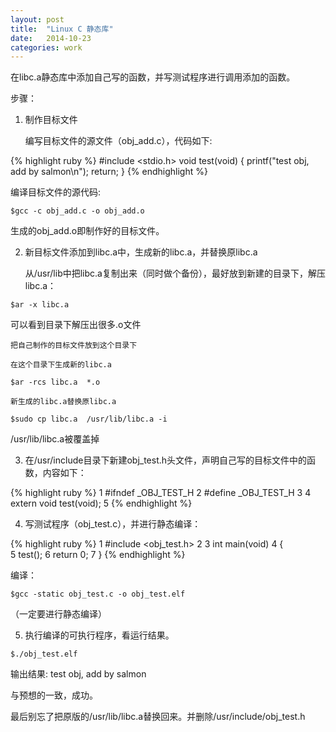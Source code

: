 ```yaml
---
layout: post
title:  "Linux C 静态库"
date:   2014-10-23
categories: work
---
```


在libc.a静态库中添加自己写的函数，并写测试程序进行调用添加的函数。

步骤：

1. 制作目标文件

   编写目标文件的源文件（obj_add.c），代码如下:

{% highlight ruby %}
#include <stdio.h>
void test(void)
{
        printf("test obj, add by salmon\n");
        return;
}
{% endhighlight %}

   编译目标文件的源代码:

`$gcc -c obj_add.c -o obj_add.o`

生成的obj_add.o即制作好的目标文件。

2. 新目标文件添加到libc.a中，生成新的libc.a，并替换原libc.a

    从/usr/lib中把libc.a复制出来（同时做个备份），最好放到新建的目录下，解压libc.a：

`$ar -x libc.a`

可以看到目录下解压出很多.o文件

    把自己制作的目标文件放到这个目录下
 
    在这个目录下生成新的libc.a

`$ar -rcs libc.a  *.o`  

    新生成的libc.a替换原libc.a

`$sudo cp libc.a  /usr/lib/libc.a -i`

/usr/lib/libc.a被覆盖掉

3. 在/usr/include目录下新建obj_test.h头文件，声明自己写的目标文件中的函数，内容如下：

{% highlight ruby %}
  1 #ifndef _OBJ_TEST_H
  2 #define _OBJ_TEST_H
  3 
  4 extern void test(void);
  5 
{% endhighlight %}

4. 写测试程序（obj_test.c），并进行静态编译：

{% highlight ruby %}
  1 #include <obj_test.h>
  2 
  3 int main(void)
  4 {       
  5         test();
  6         return 0;
  7 }
{% endhighlight %}

编译：

`$gcc -static obj_test.c -o obj_test.elf`

（一定要进行静态编译）

5. 执行编译的可执行程序，看运行结果。

`$./obj_test.elf`

输出结果: test obj, add by salmon

与预想的一致，成功。

最后别忘了把原版的/usr/lib/libc.a替换回来。并删除/usr/include/obj_test.h
